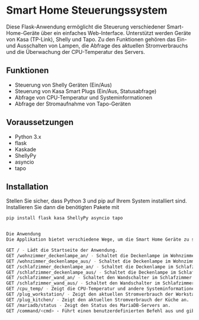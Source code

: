 # Smart Home Steuerungssystem

Diese Flask-Anwendung ermöglicht die Steuerung verschiedener Smart-Home-Geräte über ein einfaches Web-Interface. Unterstützt werden Geräte von Kasa (TP-Link), Shelly und Tapo. Zu den Funktionen gehören das Ein- und Ausschalten von Lampen, die Abfrage des aktuellen Stromverbrauchs und die Überwachung der CPU-Temperatur des Servers.

## Funktionen

- Steuerung von Shelly Geräten (Ein/Aus)
- Steuerung von Kasa Smart Plugs (Ein/Aus, Statusabfrage)
- Abfrage von CPU-Temperatur und Systeminformationen
- Abfrage der Stromaufnahme von Tapo-Geräten

## Voraussetzungen

- Python 3.x
- flask
- Kaskade
- ShellyPy
- asyncio
- tapo

## Installation

Stellen Sie sicher, dass Python 3 und pip auf Ihrem System installiert sind. Installieren Sie dann die benötigten Pakete mit

```bash
pip install flask kasa ShellyPy asyncio tapo


Die Anwendung
Die Applikation bietet verschiedene Wege, um die Smart Home Geräte zu steuern und Systeminformationen abzurufen:

GET / - Lädt die Startseite der Anwendung.
GET /wohnzimmer_deckenlampe_an/ - Schaltet die Deckenlampe im Wohnzimmer ein.
GET /wohnzimmer_deckenlampe_aus/ - Schaltet die Deckenlampe im Wohnzimmer aus.
GET /schlafzimmer_deckenlampe_an/ - Schaltet die Deckenlampe im Schlafzimmer ein.
GET /schlafzimmer_deckenlampe_aus/ - Schaltet die Deckenlampe im Schlafzimmer aus.
GET /schlafzimmer_wand_an/ - Schaltet den Wandschalter im Schlafzimmer ein (Kasa Smart Plug).
GET /schlafzimmer_wand_aus/ - Schaltet den Wandschalter im Schlafzimmer aus.
GET /cpu_temp/ - Zeigt die CPU-Temperatur und andere Systeminformationen an.
GET /plug_workstation/ - Zeigt den aktuellen Stromverbrauch der Workstation an.
GET /plug_kitchen/ - Zeigt den aktuellen Stromverbrauch der Küche an.
GET /mariadb/status - Zeigt den Status des MariaDB-Servers an.
GET /command/<cmd> - Führt einen benutzerdefinierten Befehl aus und gibt das Ergebnis zurück.
